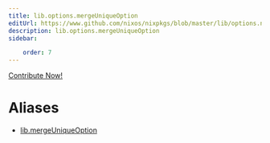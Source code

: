 ```yaml
---
title: lib.options.mergeUniqueOption
editUrl: https://www.github.com/nixos/nixpkgs/blob/master/lib/options.nix#L247C23
description: lib.options.mergeUniqueOption
sidebar:

    order: 7
---
```


<a href="https://www.github.com/nixos/nixpkgs/blob/master/lib/options.nix#L247C23">Contribute Now!</a>


# Aliases

- [lib.mergeUniqueOption](reference/lib/lib-mergeUniqueOption)


